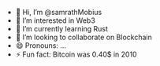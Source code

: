 - 👋 Hi, I’m @samrathMobius
- 👀 I’m interested in Web3 
- 🌱 I’m currently learning Rust
- 💞️ I’m looking to collaborate on Blockchain
- 😄 Pronouns: ...
- ⚡ Fun fact: Bitcoin was 0.40$ in 2010



